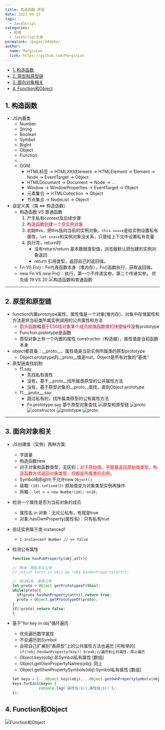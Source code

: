 ```yaml
---
title: 构造函数 原型
date: 2022-04-15
tags: 
  - JavaScript
categories: 
  - 前端
  - JavaScript文章
permalink: /pages/3dab9a/
author: 
  name: MarginLon
  link: https://github.com/MarginLon
---
```

- [1. 构造函数](#1-构造函数)
- [2. 原型和原型链](#2-原型和原型链)
- [3. 面向对象相关](#3-面向对象相关)
- [4. Function和Object](#4-function和object)

## 1. 构造函数

- JS内置类
  - Number
  - String
  - Boolean
  - Symbol
  - BigInt
  - Object
  - Function
  - ...
  - DOM
    - HTML标签 -> HTMLXXXElement -> HTMLElement -> Element -> Node -> EventTarget -> Object
    - HTMLDocument -> Document -> Node -> ...
    - Window -> WindowProperties -> EventTarget -> Object
    - 元素集合 -> HTMLCollection -> Object
    - 节点集合 -> NodeList -> Object
- 自定义类（类 <=> 构造函数）
  - 构造函数 VS 普通函数
    1. 产生私有context及后续步骤
    2. <span style="color:#cc0033">构造函数创建一个空实例对象</span>
    3. 初始this，把this指向当前的实例对象。`this.xxx=x`是给实例设置私有属性，`let xxx=x`和实例对象没关系，只是给上下文中设置私有变量
    4. 执行完，return时
       - 没有return/return 基本数据类型值，浏览器默认把创建的实例对象返回
       - return 引用类型，返回自己的返回值。
  - Fn VS Fn()：Fn代表函数本身（堆内存），Fn()函数执行，获取返回值。
  - new Fn VS new Fn()：执行，第一个不传递实参，第二个传递实参。 优先级 19 VS 20
![构造函数和普通函数](https://github.com/MarginLon/theImages/blob/master/%E6%9E%84%E9%80%A0%E5%87%BD%E6%95%B0%E5%92%8C%E6%99%AE%E9%80%9A%E5%87%BD%E6%95%B0%E6%89%A7%E8%A1%8C%E7%9A%84%E5%8C%BA%E5%88%AB.png?raw=true)

---

## 2. 原型和原型链

- function内置prototype属性，属性值是一个对象[堆内存]，对象中存储属性和方法是供当前类所属实例调用的公共属性和方法
  - <span style="color:#cc0033">箭头函数</span>和<span style="color:#cc0033">基于ES6给对象某个成员赋值函数值的快捷操作</span>没有prototype
  - Function.prototype是函数
  - 原型对象上有一个内置的属性 constructor（构造器），属性值是当前函数本身
- object都具备：\_\_proto\_\_，属性值是当前实例所属类的原型prototype
  - Object.protptype的\_\_proto\_\_值是null，Object是所有对象的“基类”
- 原型链查找机制
  - f1.say
    - 先找私有属性
    - 没有，基于\_\_proto\_\_找所属类原型的公共属性方法
    - 没有，基于原型对象的\_\_proto\_\_查找，直到Object.prototype
  - f1.\_\_proto\_\_.say
    - 跳过私有的，找所属类原型的公有属性方法
    - Fn.prototype.say  基于原型对象查找
![原型和原型链](https://github.com/MarginLon/theImages/blob/master/%E5%8E%9F%E5%9E%8B%E5%92%8C%E5%8E%9F%E5%9E%8B%E9%93%BE.png?raw=true)
![proto](https://github.com/MarginLon/theImages/blob/master/proto%E7%9B%B8%E5%85%B3.jpg?raw=true)
![constructor](https://github.com/MarginLon/theImages/blob/master/constructor.jpg?raw=true)
![prototype](https://github.com/MarginLon/theImages/blob/master/prototype.jpg?raw=true)
![__proto__](https://github.com/MarginLon/theImages/blob/master/__proto__.jpg?raw=true)

---

## 3. 面向对象相关

- JS创建值（实例）两种方案:
  - 字面量
  - 构造函数new
  - 对于对象和函数类型，无区别；<span style="color:red">对于原始值，字面量返回原始值类型，构造函数方式返回对象类型，但都是所属类的实例。</span>
  - Symbol和BigInt 不允许new ```Object()```
  - 装箱: ```(10).toFixed(2)``` 原始值变为对象类型实例再操作
  - 拆箱： ```let n = new Number(10); n+10;```

- 检测一个属性是否为当前对象的成员
  - 属性名 in 对象：无论公私有，有就是true
  - 对象.hasOwnProperty(属性名)：只有私有true
- 验证实例属于类 instanceof
  - ```1 instanceof Number // => false```
- 检测公有属性

  ```js
  function hasPubProperty(obj,attr){
    
  // 弊端：既私有又公有
  // return (attr in obj) && !obj.hasOwnProperty(attr);

  // 跳过私有，直接公有
  let proto = Object.getPrototypeof(this);
  while(proto){
    if(proto.hasOwnProperty(attr)) return true;
    proto = Object.getPrototypeOf(proto);
  }
  if(!proto) return false;
  }
  ```

- 基于"for key in obj"循环遍历
  - 优先遍历数字属性
  - 不会遍历到Symbol
  - 会把自己扩展到“类原型”上的公共属性方法也遍历 [可枚举的] ```if(!obj.hasOwnProperty(key)) break;//遍历到公共属性，停止遍历```
  - Object.keys(obj):非Symbol私有属性 [数组]
  - Object.getOwnPropertyNames(obj): 同上
  - Object.getOwnPropertySymbols(obj):Symbol私有属性 [数组]

  ```js
  let keys = [...Object.keys(obj),...Object.getOwnPropertySymbols(obj)];
  keys.forEach(key=> {
              console.log(`属性名:$(),属性值:$()`);.
  });
  ```

## 4. Function和Object

![Function和Object](https://github.com/MarginLon/theImages/blob/master/Function%E5%92%8CObject.png?raw=true)
